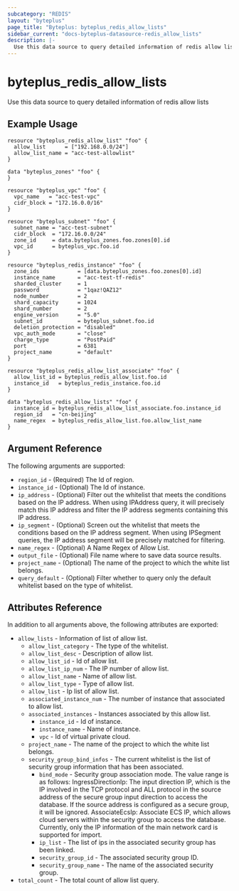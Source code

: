 ```yaml
---
subcategory: "REDIS"
layout: "byteplus"
page_title: "Byteplus: byteplus_redis_allow_lists"
sidebar_current: "docs-byteplus-datasource-redis_allow_lists"
description: |-
  Use this data source to query detailed information of redis allow lists
---
```

# byteplus_redis_allow_lists
Use this data source to query detailed information of redis allow lists
## Example Usage
```hcl
resource "byteplus_redis_allow_list" "foo" {
  allow_list      = ["192.168.0.0/24"]
  allow_list_name = "acc-test-allowlist"
}

data "byteplus_zones" "foo" {
}

resource "byteplus_vpc" "foo" {
  vpc_name   = "acc-test-vpc"
  cidr_block = "172.16.0.0/16"
}

resource "byteplus_subnet" "foo" {
  subnet_name = "acc-test-subnet"
  cidr_block  = "172.16.0.0/24"
  zone_id     = data.byteplus_zones.foo.zones[0].id
  vpc_id      = byteplus_vpc.foo.id
}

resource "byteplus_redis_instance" "foo" {
  zone_ids            = [data.byteplus_zones.foo.zones[0].id]
  instance_name       = "acc-test-tf-redis"
  sharded_cluster     = 1
  password            = "1qaz!QAZ12"
  node_number         = 2
  shard_capacity      = 1024
  shard_number        = 2
  engine_version      = "5.0"
  subnet_id           = byteplus_subnet.foo.id
  deletion_protection = "disabled"
  vpc_auth_mode       = "close"
  charge_type         = "PostPaid"
  port                = 6381
  project_name        = "default"
}

resource "byteplus_redis_allow_list_associate" "foo" {
  allow_list_id = byteplus_redis_allow_list.foo.id
  instance_id   = byteplus_redis_instance.foo.id
}

data "byteplus_redis_allow_lists" "foo" {
  instance_id = byteplus_redis_allow_list_associate.foo.instance_id
  region_id   = "cn-beijing"
  name_regex  = byteplus_redis_allow_list.foo.allow_list_name
}
```
## Argument Reference
The following arguments are supported:
* `region_id` - (Required) The Id of region.
* `instance_id` - (Optional) The Id of instance.
* `ip_address` - (Optional) Filter out the whitelist that meets the conditions based on the IP address. When using IPAddress query, it will precisely match this IP address and filter the IP address segments containing this IP address.
* `ip_segment` - (Optional) Screen out the whitelist that meets the conditions based on the IP address segment. When using IPSegment queries, the IP address segment will be precisely matched for filtering.
* `name_regex` - (Optional) A Name Regex of Allow List.
* `output_file` - (Optional) File name where to save data source results.
* `project_name` - (Optional) The name of the project to which the white list belongs.
* `query_default` - (Optional) Filter whether to query only the default whitelist based on the type of whitelist.

## Attributes Reference
In addition to all arguments above, the following attributes are exported:
* `allow_lists` - Information of list of allow list.
    * `allow_list_category` - The type of the whitelist.
    * `allow_list_desc` - Description of allow list.
    * `allow_list_id` - Id of allow list.
    * `allow_list_ip_num` - The IP number of allow list.
    * `allow_list_name` - Name of allow list.
    * `allow_list_type` - Type of allow list.
    * `allow_list` - Ip list of allow list.
    * `associated_instance_num` - The number of instance that associated to allow list.
    * `associated_instances` - Instances associated by this allow list.
        * `instance_id` - Id of instance.
        * `instance_name` - Name of instance.
        * `vpc` - Id of virtual private cloud.
    * `project_name` - The name of the project to which the white list belongs.
    * `security_group_bind_infos` - The current whitelist is the list of security group information that has been associated.
        * `bind_mode` - Security group association mode. The value range is as follows: IngressDirectionIp: The input direction IP, which is the IP involved in the TCP protocol and ALL protocol in the source address of the secure group input direction to access the database. If the source address is configured as a secure group, it will be ignored. AssociateEcsIp: Associate ECS IP, which allows cloud servers within the security group to access the database. Currently, only the IP information of the main network card is supported for import.
        * `ip_list` - The list of ips in the associated security group has been linked.
        * `security_group_id` - The associated security group ID.
        * `security_group_name` - The name of the associated security group.
* `total_count` - The total count of allow list query.



